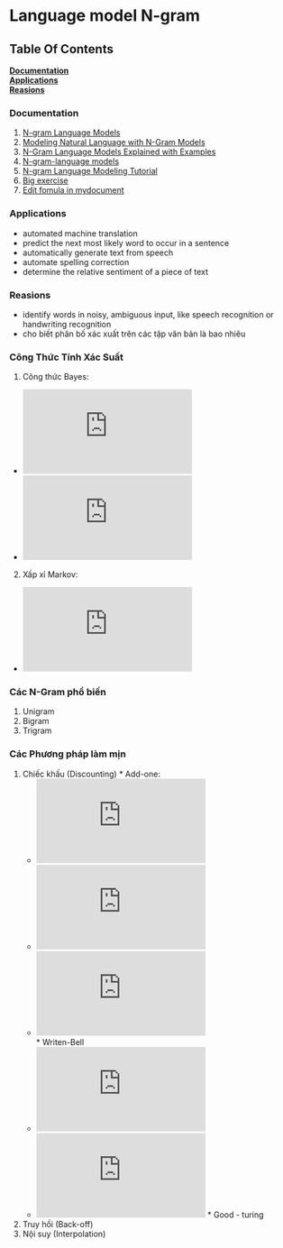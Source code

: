 # Language model N-gram

## Table Of Contents
  **[Documentation](#documentation)**<br>
  **[Applications](#applications)**<br>
  **[Reasions](#reasions)**<br>
### Documentation
  1. [N-gram Language Models](https://web.stanford.edu/~jurafsky/slp3/3.pdf)
  2. [Modeling Natural Language with N-Gram Models](https://sookocheff.com/post/nlp/n-gram-modeling/)
  3. [N-Gram Language Models Explained with Examples](https://vitalflux.com/n-gram-language-models-explained-examples/)
  4. [N-gram-language models](http://www.cis.hut.fi/Opinnot/T-61.281/Luennot08/luento08_9.pdf)
  5. [N-gram Language Modeling Tutorial](http://ssli.ee.washington.edu/WS07/notes/ngrams.pdf)
  6. [Big exercise](https://www.slideshare.net/kimdinhsonict/ngram-29611724)
  7. [Edit fomula in mydocument](http://latex.codecogs.com/eqneditor/editor.php)
### Applications
  * automated machine translation
  * predict the next most likely word to occur in a sentence
  * automatically generate text from speech
  * automate spelling correction
  * determine the relative sentiment of a piece of text
### Reasions
  * identify words in noisy, ambiguous input, like speech recognition or handwriting recognition
  * cho biết phân bố xác xuất trên các tập văn bản là bao nhiêu
### Công Thức Tính Xác Suất
  1. Công thức Bayes: <br>
  * ![Công thức Bayes](http://latex.codecogs.com/gif.latex?P%28AB%29%3DP%28B%7CA%29*P%28A%29)
  * ![Công thức Bayes cho chuỗi W](http://latex.codecogs.com/gif.latex?P%28W_%7B1%7DW_%7B2%7D..W_%7Bm%7D%29%3DP%28W_%7B1%7D%29*P%28W_%7B2%7D%7CW_1%29*P%28W_%7B3%7D%7CW_%7B1%7D%5E%7B2%7D%29*...*P%28W_m%7CW_%7B1%7D%5E%7Bm-1%7D%29)
  2. Xấp xỉ Markov:<br>
  * ![Công thức Markov](http://latex.codecogs.com/gif.latex?P%28W_%7B1%7DW_%7B2%7D..W%7Bm%7D%29%20%3D%20P%28W_%7B1%7D%29*P%28W_%7B2%7D%7CW_%7B1%7D%29*P%28%7BW_%7B3%7D%7CW_%7B1%7D%5E2%7D%29..*P%28W_%7Bm%7D%7CW_%7Bm-n%7D%5E%7Bm-1%7D%29)
### Các N-Gram phổ biến
  1. Unigram
  2. Bigram
  3. Trigram
### Các Phương pháp làm mịn
  1. Chiếc khấu (Discounting)
    * Add-one:
      - ![Tính Ci* với unigram](http://latex.codecogs.com/gif.latex?C_%7Bi%7D%5E*%20%3D%20%28C_%7Bi%7D&plus;1%29%5Cfrac%7BM%7D%7BM%5E%7B%27%7D%7D)  
      - ![Tính Pi* với unigram](http://latex.codecogs.com/gif.latex?P_%7Bi%7D%5E%7B*%7D%3D%5Cfrac%7BC_%7Bi%7D%5E%7B*%7D%7D%7BM%5E%7B%27%7D%7D%3D%5Cfrac%7BC_%7Bi%7D&plus;1%7D%7BM&plus;V%7D)<br>
      - ![Tính Pi* với ngram](http://latex.codecogs.com/gif.latex?P_%7Bi%7D%5E%7B*%7D%28W_%7Bi%7D%7CW_%7Bi-n&plus;1%7D%5E%7Bi-1%7D%29%3D%5Cfrac%7BC%28W_%7Bi-n&plus;1%7D%5E%7Bi%7D%29%7D%7BC%28W_%7Bi-n&plus;1%7D%5E%7Bi-1%7D%29&plus;V%7D)<br>
    * Writen-Bell
      - ![Tính P khi Ci-1=0](http://latex.codecogs.com/gif.latex?P%28W_%7Bi%7D%7CW_%7Bi-n&plus;1%7D%5E%7Bi-1%7D%29%3D%5Cfrac%7BT%28W_%7Bi&plus;n-1%7D%5E%7Bi%7D%29&plus;1%7D%7BZ%28W_%7Bi&plus;n-1%7D%5E%7Bi%7D%29%5BC%28W_%7Bi&plus;n-1%7D%5E%7Bi-1%7D%29&plus;T%28W_%7Bi&plus;n-1%7D%5E%7Bi%7D%29%5D%7D)
      - ![Tính P khi ci-1>0](http://latex.codecogs.com/gif.latex?P%28W_%7Bi%7D%7CW_%7Bi-n&plus;1%7D%5E%7Bi-1%7D%29%3D%5Cfrac%7BC%28W_%7Bi&plus;n-1%7D%5E%7Bi%7D%29&plus;1%7D%7BC%28W_%7Bi&plus;n-1%7D%5E%7Bi-1%7D%29&plus;T%28W_%7Bi&plus;n-1%7D%5E%7Bi%7D%29%7D)
    * Good - turing
  2. Truy hồi (Back-off)
  3. Nội suy (Interpolation)
